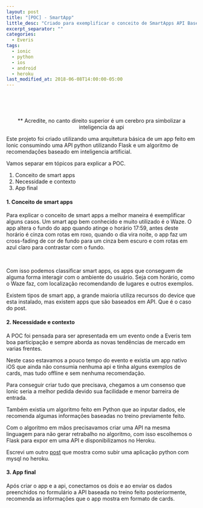 ```yaml
---
layout: post
title: "[POC] - SmartApp"
little_desc: "Criado para exemplificar o conceito de SmartApps API Based"
excerpt_separator: ""
categories:
  - Everis
tags:
  - ionic
  - python
  - ios
  - android
  - heroku
last_modified_at: 2018-06-08T14:00:00-05:00
---
```



<img src="assets/img/everis/smartapp/img-post.png" style="margin:40px auto 10px;" alt="">
<p style="text-align:center;">** Acredite, no canto direito superior é um cerebro pra simbolizar a inteligencia da api</p>

Este projeto foi criado utilizando uma arquitetura básica de um app feito em Ionic consumindo uma API python utilizando Flask e um algoritmo de recomendações baseado em inteligencia artificial.

Vamos separar em tópicos para explicar a POC.

1. Conceito de smart apps
2. Necessidade e contexto 
3. App final


#### 1. Conceito de smart apps
Para explicar o conceito de smart apps a melhor maneira é exemplificar alguns casos.
Um smart app bem conhecido e muito utilizado é o Waze.
O app altera o fundo do app quando atinge o horário 17:59, antes deste horário é cinza com rotas em roxo, quando o dia vira noite, o app faz um cross-fading de cor de fundo para um cinza bem escuro e com rotas em azul claro para contrastar com o fundo.

<div class="images-grid two">
  <img src="assets/img/everis/smartapp/waze-dia.png" alt="">
  <img src="assets/img/everis/smartapp/waze-noite.png" alt="">
</div>

Com isso podemos classificar smart apps, os apps que conseguem de alguma forma interagir com o ambiente do usuário. Seja com horário, como o Waze faz, com localização recomendando de lugares e outros exemplos. 

Existem tipos de smart app, a grande maioria utiliza recursos do device que esta instalado, mas existem apps que são baseados em API. Que é o caso do post.


#### 2. Necessidade e contexto 

A POC foi pensada para ser apresentada em um evento onde a Everis tem boa participação e sempre aborda as novas tendências de mercado em varias frentes. 

Neste caso estavamos a pouco tempo do evento e existia um app nativo iOS que ainda não consumia nenhuma api e tinha alguns exemplos de cards, mas tudo offline e sem nenhuma recomendação. 

Para conseguir criar tudo que precisava, chegamos a um consenso que Ionic seria a melhor pedida devido sua facilidade e menor barreira de entrada.

Também existia um algoritmo feito em Python que ao inputar dados, ele recomenda algumas informações baseadas no treino previamente feito.

Com o algoritmo em mãos precisavamos criar uma API na mesma linguagem para não gerar retrabalho no algoritmo, com isso escolhemos o Flask para expor em uma API e disponibilizamos no Heroku. 

Escrevi um outro <a href="/heroku-python-mysql" target="_blank">post</a> que mostra como subir uma aplicação python com mysql no heroku. 


#### 3. App final

Após criar o app e a api, conectamos os dois e ao enviar os dados preenchidos no formulário a API baseada no treino feito posteriormente, recomenda as informações que o app mostra em formato de cards. 

<div class="images-grid three">
  <img class="a" src="assets/img/everis/smartapp/smartapp-1.png" alt="">
  <img class="b" src="assets/img/everis/smartapp/smartapp-2.png" alt="">
  <img class="c" src="assets/img/everis/smartapp/smartapp-3.png" alt="">
</div>
